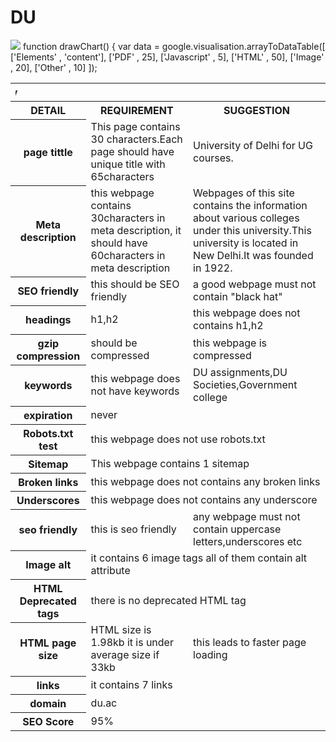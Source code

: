 # DU
<html>
<img src="https://upload.wikimedia.org/wikipedia/en/8/84/University_of_Delhi.png">
function drawChart() {
var data = google.visualisation.arrayToDataTable([
['Elements' , 'content'],
['PDF' , 25],
['Javascript' , 5],
['HTML' , 50],
['Image' , 20],
['Other' , 10]
]);
<table>
<tr>
<th colspan="3"><marquee direction="right">Delhi University</marquee></th>
</tr><tr>
<th>DETAIL</th>
<th>REQUIREMENT</th>
<th>SUGGESTION</th>
</tr>
<tr>
<th>page tittle</th>
<td>This page contains 30 characters.Each page should have unique title with 65characters</td>
<td>University of Delhi for UG courses.</td>
</tr>
<tr>
<th>Meta description</th>
<td>this webpage contains 30characters in meta description, it should have 60characters in meta description</td>
<td>Webpages of this site contains the information about various colleges under this university.This university is located in New Delhi.It was founded in 1922. </td>
</tr>
<tr>
<th>SEO friendly</th>
<td>this should be SEO friendly</td>
<td>a good webpage must not contain "black hat"</td>
</tr>
<tr>
<th>headings</th>
<td>h1,h2</td>
<td>this webpage does not contains h1,h2</td>
</tr>
<tr>
<th>gzip compression</th>
<td>should be compressed</td>
<td>this webpage is compressed</td>
</tr>
<tr>
<th>keywords</th>
<td>this webpage does not have keywords</td>
<td>DU assignments,DU Societies,Government college</td>
</tr>
<tr>
<th>expiration</th>
<td colspan="2">never</td>
</tr>
<tr>
<th>Robots.txt test</th>
<td colspan="2">this webpage does not use robots.txt</td>
</tr>
<tr>
<th>Sitemap</th>
<td colspan="2">This webpage contains 1 sitemap</td>
</tr>
<tr>
<th>Broken links</th>
<td colspan="2">this webpage does not contains any broken links</td>
</tr>
<tr>
<th>Underscores</th>
<td colspan="2">this webpage does not contains any underscore</td>
</tr>
<tr>
<th>seo friendly</th>
<td>this is seo friendly </td>
<td>any webpage must not contain uppercase letters,underscores etc</td>
</tr>
<tr>
<th>Image alt</th>
<td colspan="2">it contains 6 image tags  all of them contain alt attribute</td>
</tr>
<tr>
<th>HTML Deprecated tags</th>
<td colspan="2">there is no deprecated HTML tag</td>
</tr>
<tr>
<th>HTML page size</th>
<td> HTML size is 1.98kb it is under average size if 33kb</td>
<td>this leads to faster page loading</td>
</tr>
<tr>
<th>links</th>
<td colspan="2">it contains 7 links</td>
</tr>
<tr>
<th>domain</th>
<td colspan="2">du.ac</td>
</tr>
<tr>
<th>SEO Score</th>
<td colspan="2">95%</td>
</tr>
</table>
</html
